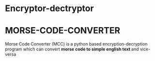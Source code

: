 # Encryptor-dectryptor

# MORSE-CODE-CONVERTER
Morse Code Converter (MCC) is a python based encryption-decryption program which can convert <b> morse code to simple english text </b> and vice-versa
